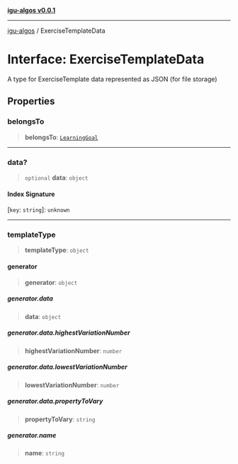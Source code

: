[**igu-algos v0.0.1**](../README.md)

***

[igu-algos](../README.md) / ExerciseTemplateData

# Interface: ExerciseTemplateData

A type for ExerciseTemplate data represented as JSON (for file storage)

## Properties

### belongsTo

> **belongsTo**: [`LearningGoal`](../classes/LearningGoal.md)

***

### data?

> `optional` **data**: `object`

#### Index Signature

\[`key`: `string`\]: `unknown`

***

### templateType

> **templateType**: `object`

#### generator

> **generator**: `object`

##### generator.data

> **data**: `object`

##### generator.data.highestVariationNumber

> **highestVariationNumber**: `number`

##### generator.data.lowestVariationNumber

> **lowestVariationNumber**: `number`

##### generator.data.propertyToVary

> **propertyToVary**: `string`

##### generator.name

> **name**: `string`
